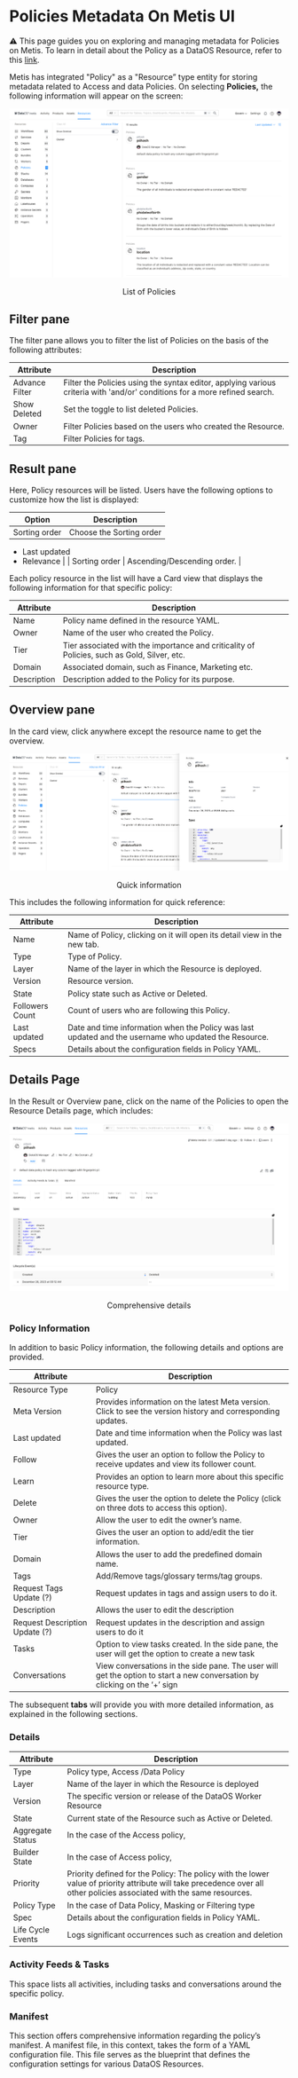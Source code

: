 # Policies Metadata On Metis UI

<aside class="callout">
⚠️ This page guides you on exploring and managing metadata for Policies on Metis. To learn in detail about the Policy as a  DataOS Resource, refer to this <a href="/resources/policy/">link</a>.

</aside>

Metis has integrated "Policy" as a "Resource” type entity for storing metadata related to Access and data Policies. On selecting **Policies,** the following information will appear on the screen:

![policies.png](metis_resources_policies/policies.png)
<figcaption align = "center"> List of Policies  </figcaption>

## Filter pane

The filter pane allows you to filter the list of Policies on the basis of the following attributes:

| Attribute | Description |
| --- | --- |
| Advance Filter | Filter the Policies using the syntax editor, applying various criteria with 'and/or' conditions for a more refined search. |
| Show Deleted | Set the toggle to list deleted Policies. |
| Owner | Filter Policies based on the users who created the Resource. |
| Tag | Filter Policies for tags. |

## Result pane

Here, Policy resources will be listed. Users have the following options to customize how the list is displayed:

| Option | Description |
| --- | --- |
| Sorting order | Choose the Sorting order
- Last updated
- Relevance |
| Sorting order | Ascending/Descending order. |

Each policy resource in the list will have a Card view that displays the following information for that specific policy:

| Attribute | Description |
| --- | --- |
| Name | Policy name defined in the resource YAML. |
| Owner | Name of the user who created the Policy. |
| Tier | Tier associated with the importance and criticality of Policies, such as Gold, Silver, etc. |
| Domain | Associated domain, such as Finance, Marketing etc. |
| Description | Description added to the Policy for its purpose. |

## Overview pane

In the card view, click anywhere except the resource name to get the overview.

![policy_overview.png](metis_resources_policies/policy_overview.png)
<figcaption align = "center"> Quick information  </figcaption>

This includes the following information for quick reference:

| Attribute | Description |
| --- | --- |
| Name | Name of Policy, clicking on it will open its detail view in the new tab. |
| Type | Type of Policy. |
| Layer | Name of the layer in which the Resource is deployed. |
| Version | Resource version. |
| State | Policy state such as Active or Deleted. |
| Followers Count | Count of users who are following this Policy. |
| Last updated | Date and time information when the Policy was last updated and the username who updated the Resource. |
| Specs | Details about the configuration fields in Policy YAML. |

## Details Page

In the Result or Overview pane, click on the name of the Policies to open the Resource Details page, which includes:

![policy_details.png](metis_resources_policies/policy_details.png)
<figcaption align = "center"> Comprehensive details  </figcaption>

### **Policy Information**

In addition to basic Policy information, the following details and options are provided.

| Attribute | Description |
| --- | --- |
| Resource Type | Policy |
| Meta Version | Provides information on the latest Meta version. Click to see the version history and corresponding updates.  |
| Last updated | Date and time information when the Policy was last updated. |
| Follow | Gives the user an option to follow the Policy to receive updates and view its follower count. |
| Learn | Provides an option to learn more about this specific resource type. |
| Delete | Gives the user the option to delete the Policy (click on three dots to access this option). |
| Owner | Allow the user to edit the owner’s name. |
| Tier | Gives the user an option to add/edit the tier information. |
| Domain | Allows the user to add the predefined domain name. |
| Tags | Add/Remove tags/glossary terms/tag groups. |
| Request Tags Update (?) | Request updates in tags and assign users to do it. |
| Description | Allows the user to edit the description |
| Request Description Update (?) | Request updates in the description and assign users to do it |
| Tasks | Option to view tasks created. In the side pane, the user will get the option to create a new task |
| Conversations | View conversations in the side pane. The user will get the option to start a new conversation by clicking on the ‘+’ sign |

The subsequent **tabs** will provide you with more detailed information, as explained in the following sections.

### **Details**

| Attribute | Description |
| --- | --- |
| Type | Policy type, Access /Data Policy |
| Layer | Name of the layer in which the Resource is deployed |
| Version | The specific version or release of the DataOS Worker Resource |
| State | Current state of the Resource such as Active or Deleted. |
| Aggregate Status | In the case of the Access policy, |
| Builder State | In the case of Access policy, |
| Priority | Priority defined for the Policy: The policy with the lower value of priority attribute will take precedence over all other policies associated with the same resources. |
| Policy Type | In the case of Data Policy, Masking or Filtering type |
| Spec | Details about the configuration fields in Policy YAML. |
| Life Cycle Events | Logs significant occurrences such as creation and deletion |

### **Activity Feeds & Tasks**

This space lists all activities, including tasks and conversations around the specific policy.

### **Manifest**

This section offers comprehensive information regarding the policy’s manifest. A manifest file, in this context, takes the form of a YAML configuration file. This file serves as the blueprint that defines the configuration settings for various DataOS Resources.